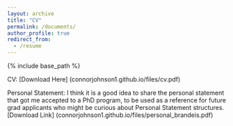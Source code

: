 ```yaml
---
layout: archive
title: "CV"
permalink: /documents/
author_profile: true
redirect_from:
  - /resume
---
```


{% include base_path %}

CV: [Download Here] (connorjohnson1.github.io/files/cv.pdf)

Personal Statement: I think it is a good idea to share the personal statement that got me accepted to a PhD program, to be used as a reference for future grad applicants who might be curious about Personal Statement structures. [Download Link] (connorjohnson1.github.io/files/personal_brandeis.pdf)
